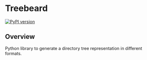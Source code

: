 # Treebeard
[![PyPI version](https://badge.fury.io/py/treebeard.svg)](https://badge.fury.io/py/treebeard)

## Overview

Python library to generate a directory tree representation in different formats.
